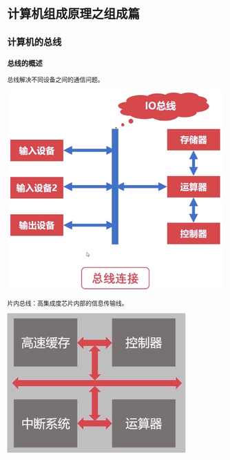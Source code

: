 # 计算机组成原理之组成篇

## 计算机的总线

### 总线的概述

总线解决不同设备之间的通信问题。

![总线](assets/bus.png)

片内总线：高集成度芯片内部的信息传输线。

![片内总线](assets/chip-bus.png)